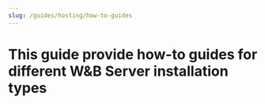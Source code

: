 ```yaml
---
slug: /guides/hosting/how-to-guides
---
```


# This guide provide how-to guides for different W&B Server installation types
